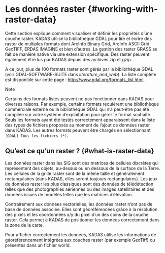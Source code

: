 # Les données raster {#working-with-raster-data}

Cette section explique comment visualiser et définir les propriétés d’une couche raster. KADAS utilise la bibliothèque <span id="index-7" class="target"></span>GDAL pour lire et écrire des raster de multiples formats dont ArcInfo Binary Grid, ArcInfo ASCII Grid, GeoTIFF, ERDAS IMAGINE et bien d’autres. La gestion des raster GRASS se fait de manière native via une extension spécifique. Des raster peuvent également être lus par KADAS depuis des archives zip et gzip.

A ce jour, plus de 100 formats raster sont gérés par la bibliothèque GDAL (voir GDAL-SOFTWARE-SUITE dans *literature\_and\_web*). La liste complète est disponible sur cette page : <a href="http://www.gdal.org/formats_list.html" class="uri" class="reference external">http://www.gdal.org/formats_list.html</a>.

Note

Certains des formats listés peuvent ne pas fonctionner dans KADAS pour diverses raisons. Par exemple, certains formats requièrent une bibliothèque commerciale externe ou la bibliothèque GDAL qui n’a peut-être pas été compilée sur votre système d’exploitation pour gérer le format souhaité. Seuls les formats ayant été testés correctement apparaissent dans la liste des types de fichiers proposés au moment de l’ajout de données raster dans KADAS. Les autres formats peuvent être chargés en sélectionnant `[GDAL] Tous les fichiers (*)`.

## Qu’est ce qu’un raster ? {#what-is-raster-data}

Les données raster dans les SIG sont des matrices de cellules discrètes qui représentent des objets, au-dessus ou en dessous de la surface de la Terre. Les cellules de la grille raster sont de la même taille et généralement rectangulaires (dans KADAS, elles seront toujours rectangulaires). Les jeux de données raster les plus classiques sont des données de télédétection telles que des photographies aériennes ou des images satellitaires et des données issues de modèles telles que les matrices d’élévation.

Contrairement aux données vectorielles, les données raster n’ont pas de base de données associée. Elles sont géoréférencées grâce à la résolution des pixels et les coordonnées x/y du pixel d’un des coins de la couche raster. Cela permet à KADAS de positionner les données correctement dans la zone de la carte.

Pour afficher correctement les données, KADAS utilise les informations de géoréférencement intégrées aux couches raster (par exemple <span id="index-8" class="target"></span>GeoTiff) ou présentes dans un fichier world.




